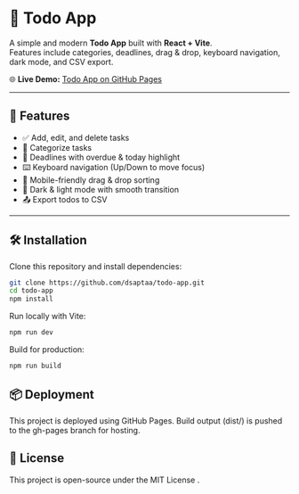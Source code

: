 # 📝 Todo App

A simple and modern **Todo App** built with **React + Vite**.  
Features include categories, deadlines, drag & drop, keyboard navigation, dark mode, and CSV export.  

🌐 **Live Demo:** [Todo App on GitHub Pages](https://dsaptaa.github.io/todo-app/)

---

## 🚀 Features
- ✅ Add, edit, and delete tasks  
- 📂 Categorize tasks  
- 📅 Deadlines with overdue & today highlight  
- ⌨️ Keyboard navigation (Up/Down to move focus)  
- 📱 Mobile-friendly drag & drop sorting  
- 🌙 Dark & light mode with smooth transition  
- 📤 Export todos to CSV  

---

## 🛠️ Installation

Clone this repository and install dependencies:

```bash
git clone https://github.com/dsaptaa/todo-app.git
cd todo-app
npm install
```

Run locally with Vite:
```bash
npm run dev
```

Build for production:
```bash
npm run build
```

## 📦 Deployment

This project is deployed using GitHub Pages.
Build output (dist/) is pushed to the gh-pages branch for hosting.

## 📜 License

This project is open-source under the MIT License
.
